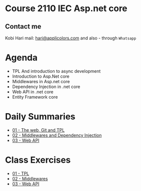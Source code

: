 # Course 2110 IEC Asp.net core
## Contact me
Kobi Hari
mail: hari@applicolors.com
and also - through `Whatsapp`

# Agenda
* TPL And introduction to async development
* Introduction to Asp.Net core
* Middlewares in Asp.net core
* Dependency Injection in .net core
* Web API in .net core
* Entity Framework core

# Daily Summaries
- [01 - The web, Git and TPL](https://github.com/kobi2294/Course-2110-AspNetCore/wiki/Day-01---Git,-TPL)
- [02 - Middlewares and Dependency Injection](https://github.com/kobi2294/Course-2110-AspNetCore/wiki/Day-02-Middlewares-and-DI)
- [03 - Web API](https://github.com/kobi2294/Course-2110-AspNetCore/wiki/Day-03-Web-API)

# Class Exercises
- [01 - TPL](https://github.com/kobi2294/Course-2110-AspNetCore/wiki/Exercise-1---TPL)
- [02 - Middlewares](https://github.com/kobi2294/Course-2110-AspNetCore/wiki/Exercise-2---Middlewares)
- [03 - Web API](https://github.com/kobi2294/Course-2110-AspNetCore/wiki/Exercise-3---Web-API)
